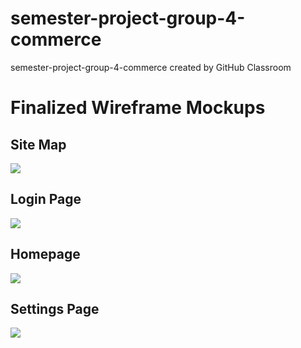 # semester-project-group-4-commerce
semester-project-group-4-commerce created by GitHub Classroom

# Finalized Wireframe Mockups

## Site Map
![](https://i.imgur.com/ehlJ3PB.png)

## Login Page
![](https://i.imgur.com/z1e3Zn6.png)

## Homepage
![](https://i.imgur.com/ZcnaeNr.png)

## Settings Page
![](https://i.imgur.com/sNSm5OI.png)

